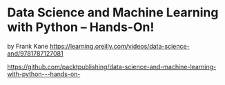 # Data Science and Machine Learning with Python – Hands-On!
by Frank Kane
https://learning.oreilly.com/videos/data-science-and/9781787127081

https://github.com/packtpublishing/data-science-and-machine-learning-with-python---hands-on-
